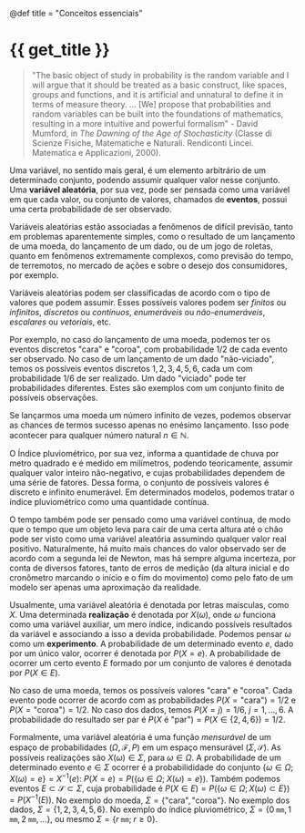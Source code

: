 @def title = "Conceitos essenciais"

# {{ get_title }}

> "The basic object of study in probability is the random variable and I will argue that it should be treated as a basic construct, like spaces, groups and functions, and it is artificial and unnatural to define it in terms of measure theory. ... [We] propose that probabilities and random variables can be built into the foundations of mathematics, resulting in a more intuitive and powerful formalism" - David Mumford, in *The Dawning of the Age of Stochasticity* (Classe di Scienze Fisiche, Matematiche e Naturali. Rendiconti Lincei. Matematica e Applicazioni, 2000).

Uma variável, no sentido mais geral, é um elemento arbitrário de um determinado conjunto, podendo assumir qualquer valor nesse conjunto. Uma **variável aleatória**, por sua vez, pode ser pensada como uma variável em que cada valor, ou conjunto de valores, chamados de **eventos**, possui uma certa probabilidade de ser observado.

Variáveis aleatórias estão associadas a fenômenos de difícil previsão, tanto em problemas aparentemente simples, como o resultado de um lançamento de uma moeda, do lançamento de um dado, ou de um jogo de roletas, quanto em fenômenos extremamente complexos, como previsão do tempo, de terremotos, no mercado de ações e sobre o desejo dos consumidores, por exemplo.

Variáveis aleatórias podem ser classificadas de acordo com o tipo de valores que podem assumir. Esses possíveis valores podem ser *finitos* ou *infinitos*, *discretos* ou *contínuos*, *enumeráveis* ou *não-enumeráveis*, *escalares* ou *vetoriais*, etc.

Por exemplo, no caso do lançamento de uma moeda, podemos ter os eventos discretos "cara" e "coroa", com probabilidade 1/2 de cada evento ser observado. No caso de um lançamento de um dado "não-viciado", temos os possíveis eventos discretos $1, 2, 3, 4, 5, 6$, cada um com probabilidade 1/6 de ser realizado. Um dado "viciado" pode ter probabilidades diferentes. Estes são exemplos com um conjunto finito de possíveis observações.

Se lançarmos uma moeda um número infinito de vezes, podemos observar as chances de termos sucesso apenas no enésimo lançamento. Isso pode acontecer para qualquer número natural $n\in \mathbb{N}$.

O Índice pluviométrico, por sua vez, informa a quantidade de chuva por metro quadrado e é medido em milímetros, podendo teoricamente, assumir qualquer valor inteiro não-negativo, e cujas probabilidades dependem de uma série de fatores. Dessa forma, o conjunto de possíveis valores é discreto e infinito enumerável. Em determinados modelos, podemos tratar o índice pluviométrico como uma quantidade contínua.

O tempo também pode ser pensado como uma variável contínua, de modo que o tempo que um objeto leva para cair de uma certa altura até o chão pode ser visto como uma variável aleatória assumindo qualquer valor real positivo. Naturalmente, há muito mais chances do valor observado ser de acordo com a segunda lei de Newton, mas há sempre alguma incerteza, por conta de diversos fatores, tanto de erros de medição (da altura inicial e do cronômetro marcando o início e o fim do movimento) como pelo fato de um modelo ser apenas uma aproximação da realidade.

Usualmente, uma variável aleatória é denotada por letras maísculas, como $X$. Uma determinada **realização** é denotada por $X(\omega)$, onde $\omega$ funciona como uma variável auxiliar, um mero índice, indicando possíveis resultados da variável e associando a isso a devida probabilidade. Podemos pensar $\omega$ como um **experimento**. A probabilidade de um determinado evento $e$, dado por um único valor, ocorrer é denotada por $P(X = e)$. A probabilidade de ocorrer um certo evento $E$ formado por um conjunto de valores é denotada por $P(X \in E)$.

No caso de uma moeda, temos os possíveis valores "cara" e "coroa". Cada evento pode ocorrer de acordo com as probabilidades $P(X = \textrm{"cara"}) = 1/2$ e $P(X = \textrm{"coroa"}) = 1/2$. No caso dos dados, temos $P(X = j) = 1/6$, $j = 1, \ldots, 6.$ A probabilidade do resultado ser par é $P(X \textrm{ é "par"}) = P(X \in \{2, 4, 6\}) = 1/2.$

Formalmente, uma variável aleatória é uma função *mensurável* de um espaço de probabilidades $(\Omega, \mathcal{F}, P)$ em um espaço mensurável $(\Sigma, \mathcal{S})$. As possíveis realizações são $X(\omega)\in \Sigma$, para $\omega\in \Omega$. A probabilidade de um determinado evento $e\in \Sigma$ ocorrer é a probabilididade do conjunto $\{\omega \in \Omega; \;X(\omega) = e\} = X^{-1}(e)$: $P(X = e) = P(\{\omega \in \Omega; \; X(\omega) = e\})$. Também podemos eventos $E\subset \mathcal{S}\subset \Sigma$, cuja probabilidade é $P(X \in E) = P(\{\omega\in \Omega; X(\omega) \subset E\}) = P(X^{-1}(E))$. No exemplo do moeda, $\Sigma = \{\textrm{"cara"}, \textrm{"coroa"}\}$. No exemplo dos dados, $\Sigma = \{1, 2, 3, 4, 5, 6\}$. No exemplo do índice pluviométrico, $\Sigma = \{0\;\texttt{mm}, 1\;\texttt{mm}, 2\;\texttt{mm}, \ldots\}$, ou mesmo $\Sigma = \{r \;\texttt{mm}; \;r \geq 0 \}.$
